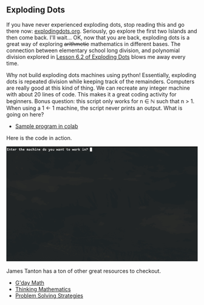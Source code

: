 ## Exploding Dots

If you have never experienced exploding dots, stop reading this and go there now: [explodingdots.org](https://www.explodingdots.org). Seriously, go explore the first two Islands and then come back. I'll wait... OK, now that you are back, exploding dots is a great way of exploring ~~arithmetic~~ mathematics in different bases. The connection between elementary school long division, and polynomial division explored in [Lesson 6.2 of Exploding Dots](https://www.explodingdots.org/station/I6S13) blows me away every time. 

Why not build exploding dots machines using python! Essentially, exploding dots is repeated division while keeping track of the remainders. Computers are really good at this kind of thing. We can recreate any integer machine with about 20 lines of code. This makes it a great coding activity for beginners. Bonus question: this script only works for n ∈ ℕ such that n > 1. When using a 1 <- 1 machine, the script never prints an output. What is going on here?

- [Sample program in colab](exploding_dots.ipynb)

Here is the code in action.

![edgif](coding-activities/explodingdots.gif)

James Tanton has a ton of other great resources to checkout.
- [G'day Math](https://gdaymath.com)
- [Thinking Mathematics](http://www.jamestanton.com)
- [Problem Solving Strategies](https://www.maa.org/math-competitions/teachers/curriculum-inspirations)

